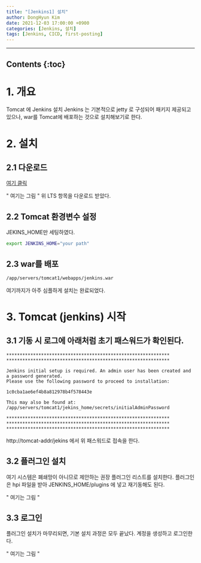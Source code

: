```yaml
---
title: "[Jenkins1] 설치"
author: DongHyun Kim
date: 2021-12-03 17:00:00 +0900
categories: [Jenkins, 설치]
tags: [Jenkins, CICD, first-posting]
---
```


---
**Contents**
{:toc}
---

# 1. 개요
Tomcat 에 Jenkins 설치
Jenkins 는 기본적으로 jetty 로 구성되어 패키지 제공되고 있으나,
war를 Tomcat에 배포하는 것으로 설치해보기로 한다.

# 2. 설치
## 2.1 다운로드
[여기 클릭](https://www.jenkins.io/download/)

" 여기는 그림 "
위 LTS 항목을 다운로드 받았다.

## 2.2 Tomcat 환경변수 설정
JEKINS_HOME만 세팅하였다.

```bash
export JENKINS_HOME="your path"
```

## 2.3 war를 배포
```bash
/app/servers/tomcat1/webapps/jenkins.war
```
여기까지가 아주 심플하게 설치는 완료되었다.

# 3. Tomcat (jenkins) 시작
## 3.1 기동 시 로그에 아래처럼 초기 패스워드가 확인된다.

```bash*************************************************************
*************************************************************
*************************************************************

Jenkins initial setup is required. An admin user has been created and a password generated.
Please use the following password to proceed to installation:

1c0cba1ae6ef4b8a812978b4f578443e

This may also be found at: /app/servers/tomcat1/jekins_home/secrets/initialAdminPassword

*************************************************************
*************************************************************
*************************************************************
```

http://tomcat-addr/jekins 에서 위 패스워드로 접속을 한다.

## 3.2 플러그인 설치
여기 시스템은 폐쇄망이 아니므로 제안하는 권장 플러그인 리스트를 설치한다.
플러그인은 hpi 파일을 받아 JENKINS_HOME/plugins 에 넣고 재기동해도 된다.

" 여기는 그림 "

## 3.3 로그인
플러그인 설치가 마무리되면, 기본 설치 과정은 모두 끝났다.
계정을 생성하고 로그인한다.

" 여기는 그림 "
